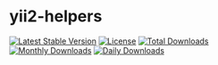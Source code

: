 yii2-helpers
=================

[![Latest Stable Version](https://img.shields.io/packagist/v/goodizer/yii2-helpers.svg)](https://packagist.org/packages/goodizer/yii2-helpers)
[![License](https://poser.pugx.org/goodizer/yii2-helpers/license)](https://packagist.org/packages/goodizer/yii2-helpers)
[![Total Downloads](https://poser.pugx.org/goodizer/yii2-helpers/downloads)](https://packagist.org/packages/goodizer/yii2-helpers)
[![Monthly Downloads](https://poser.pugx.org/goodizer/yii2-helpers/d/monthly)](https://packagist.org/packages/goodizer/yii2-helpers)
[![Daily Downloads](https://poser.pugx.org/goodizer/yii2-helpers/d/daily)](https://packagist.org/packages/goodizer/yii2-helpers)